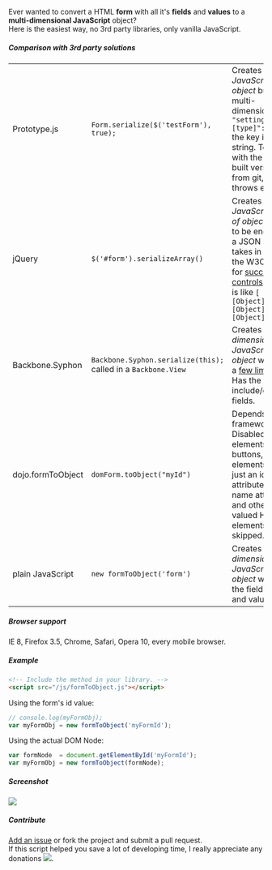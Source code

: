 Ever wanted to convert a HTML <b>form</b> with all it's <b>fields</b> and <b>values</b> to a <b>multi-dimensional JavaScript</b> object?<br>
Here is the easiest way, no 3rd party libraries, only vanilla JavaScript.

##### Comparison with 3rd party solutions

<table>
<tr>
<td>Prototype.js</td>
<td><code>Form.serialize($('testForm'), true);</code></td>
<td>Creates a <i>JavaScript object</i> but it's not multi-dimensional. In <code>"settings[theme][type]": "dark"</code> the key is a string. Tested with the latest built version from git, 1.7.1 throws errors.</td>
</tr>
<tr>
<td>jQuery</td>
<td><code>$('#form').serializeArray()</code></td><td>Creates a <i>JavaScript array of objects</i>, ready to be encoded as a JSON string. It takes in account the W3C rules for <a href="http://www.w3.org/TR/html401/interact/forms.html#h-17.13.2">successful controls</a>. Output is like <code>[
[Object], [Object], [Object] ...</code></td>
</tr>
<tr>
<td>Backbone.Syphon</td>
<td><code>Backbone.Syphon.serialize(this);</code> called in a <code>Backbone.View</code></td>
<td>Creates a <i>multi-dimensional JavaScript object</i> with only a <a href="https://github.com/derickbailey/backbone.syphon#current-limitations">few limitations</a>. Has the ability to include/exclude fields.</td>
</tr>
<tr>
<td>dojo.formToObject</td>
<td><code>domForm.toObject("myId")</code></td>
<td>Depends on dojo framework. Disabled form elements, buttons, elements with just an id attribute but no name attribute, and other non-valued HTML elements are skipped.</td>
</tr>
<tr>
<td>plain JavaScript</td>
<td><code>new formToObject('form')</code></td>
<td>Creates a <i>multi-dimensional JavaScript object</i> with all the field names and values.</td>
</tr>
</table>

##### Browser support

IE 8, Firefox 3.5, Chrome, Safari, Opera 10, every mobile browser.

##### Example

```html
<!-- Include the method in your library. -->
<script src="/js/formToObject.js"></script>
```

Using the form's id value:

```javascript
// console.log(myFormObj);
var myFormObj = new formToObject('myFormId');
```

Using the actual DOM Node:

```javascript
var formNode  = document.getElementById('myFormId');
var myFormObj = new formToObject(formNode);
```

##### Screenshot

<img src="http://ghita.org/sites/default/files/articles_imgs/formToObject.png">

##### Contribute

<a href="https://github.com/serbanghita/formToObject/issues/new">Add an issue</a> or fork the project and submit a pull request. <br>
If this script helped you save a lot of developing time, I really appreciate any donations
<a href="https://www.paypal.com/cgi-bin/webscr?cmd=_donations&business=serbanghita%40gmail%2ecom&lc=US&item_name=Serban%20Ghita%20%28GitHub%29&currency_code=USD&bn=PP%2dDonationsBF%3abtn_donate_SM%2egif%3aNonHosted"><img src="https://www.paypalobjects.com/en_US/i/btn/btn_donate_SM.gif" border="0"></a>.


